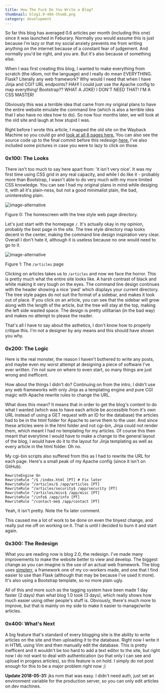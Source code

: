 ```yaml
---
title: How The Fuck Do You Write a Blog?
thumbnail: blog1.0-404-thumb.png
category: development
---
```


So far this blog has averaged 0.6 articles per month (including this one) since it was launched in Feburary. Normally you would assume this is just because I'm lazy or that my social anxiety prevents me from writing anything on the internet because of a constant fear of judgement. And normally you'd be right, and you are. But it's also because of something else.

When I was first creating this blog, I wanted to make everything from scratch (the idiom, not the language) and I really do mean EVERYTHING. Flask? Literally any web framework? Why would I need that when I have Jinja and CGI? URL endpoints? HAH! I could just use the Apache config to map everything! Bootstrap?? WHAT A JOKE! I DON'T NEED THAT! I'M A CSS MASTER!

Obviously this was a terrible idea that came from my original plans to have the entire website emulate the command line (which is also a terrible idea that I also have no idea how to do). So now four months later, we will look at the old site and laugh at how stupid I was.

Right before I wrote this article, I mapped the old site on the Wayback Machine so you could go and [look at all 8 pages here.](https://web.archive.org/web/20180529040508/https://blog.justinduch.com) You can also see the source code up to the final commit before this redesign [here.](https://github.com/apt-helion/blog/tree/484e9c3d808e08ab41605a3c8a36c4793ba49274) I've also included some pictures in case you were to lazy to click on those.

### 0x100: The Looks

There isn't too much to say here apart from: 'it isn't very nice'. It was my first time using CSS grid in any real capacity, and while I do like it - probably more than Bootstrap, I wasn't able to do very much with my more limited CSS knowledge. You can see I had my original plans in mind while desiging it, with all it's plain-ness, but not a good minimalist plain, the bad, uninteresting plain.

![image-alternative](https://cdn.halcyonnouveau.xyz/blog/img/blog1.0-root.png)

Figure 0: The homescreen with the tree style web page directory.

Let's just start with the homepage `/`. It's actually okay in my opinion, probably the best page in the site. The tree style directory map looks decent in the center, making the command line design inspiration very clear. Overall I don't hate it, although it is useless because no one would need to go to it.

![image-alternative](https://cdn.halcyonnouveau.xyz/blog/img/blog1.0-articles.png)

Figure 1: The `/articles` page

Clicking on articles takes us to `/articles` and now we face the horror. This is pretty much what the entire site looks like. A harsh contrast of black and white making it very tough on the eyes. The command line design continues with the header showing a nice 'pwd' which displays your current directory. The tree style pages do not suit the format of a sidebar, and makes it look out of place. If you click on an article, you can see that the sidebar will grow along with the length of the article, but the tree will stay at the top, making the left side wasted space. The design is pretty utilitarian (in the bad way) and makes no attempt to please the reader.

That's all I have to say about the asthetics, I don't know how to properly critque this. I'm not a designer by any means and this should have shown you why.

### 0x200: The Logic

Here is the real monster, the reason I haven't bothered to write any posts, and maybe even my worst attempt at designing a piece of software I've ever written. I'm not sure on where to even start, so many things are just wrong and inefficent.

How about the things I didn't do? Continuing on from the intro, I didn't use any web frameworks with only Jinja as a templating engine and pure CGI magic with Apache rewrite rules to change the URL.

What does this mean? It means that in order to get the blog's content to do what I wanted (which was to have each article be accessible from it's own URL instead of using a GET request with an ID for the database) the articles had to be in the html folder for Apache to serve them to the user. And since these articles were in the html folder and not cgi-bin, Jinja could not render them, which meant I had no templating for my articles. Of course this then meant that everytime I would have to make a change to the general layout of the blog, I would have do it to the layout for Jinja templating as well as every article in the html folder. Oh no.

My cgi-bin scripts also suffered from this as I had to rewrite the URL for each page. Here's a small peak of my Apache config (since it isn't on GitHub).

    RewriteEngine On
    RewriteRule ^/$ /index.html [PT] # Fix later
    RewriteRule ^/articles/$ /app/articles [PT]
    RewriteRule ^/articles/security$ /app/security [PT]
    RewriteRule ^/articles/misc$ /app/misc [PT]
    RewriteRule ^/info$ /app/info [PT]
    RewriteRule ^/contact-me$ /app/contact [PT]

Yeah, it isn't pretty. Note the fix later comment.

This caused me a lot of work to be done on even the tinyest change, and really put me off on working on it. That is until I decided to burn it and start again.

### 0x300: The Redesign

What you are reading now is blog 2.0, the redesign. I've made many improvements to make the website better to view and develop. The biggest change as you can imagine is the use of an actual web framework. The blog uses [simplerr](https://github.com/yevrah/simplerr), a framework one of my co-workers made, and one that I find easier to use than Flask (although that may be because I've used it more). It's also using a Bootstrap template, so no more plain ugly.

All of this and more such as the tagging system have been made 1 day faster (2 days) than what blog 1.0 took (3 days), which really shows how much easier using other people's stuff is. Obviously, there's much more to improve, but that is mainly on my side to make it easier to manage/write articles.

### 0x400: What's Next

A big feature that's standard of every blogging site is the ability to write articles on the site and then uploading it to the database. Right now I write it in HTML using Vim and then manually edit the database. This is pretty inefficent and it wouldn't be too hard to add a text editor to the site, but right now I do not want to deal with authentication (so that only I can see and upload in progess articles), so this feature is on hold. I simply do not post enough for this to be a major problem right now ;)

**Update 2018-05-31:** jks nvm that was easy. I didn't need auth, just set an environment variable for the production server, so you can only edit articles on dev machines.

